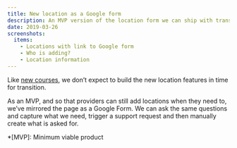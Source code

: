 ```yaml
---
title: New location as a Google form
description: An MVP version of the location form we can ship with transition.
date: 2019-03-26
screenshots:
  items:
    - Locations with link to Google form
    - Who is adding?
    - Location information
---
```


Like [new courses](/publish-teacher-training-courses/new-course-google-form), we don’t expect to build the new location features in time for transition.

As an MVP, and so that providers can still add locations when they need to, we’ve mirrored the page as a Google Form. We can ask the same questions and capture what we need, trigger a support request and then manually create what is asked for.

*[MVP]: Minimum viable product
